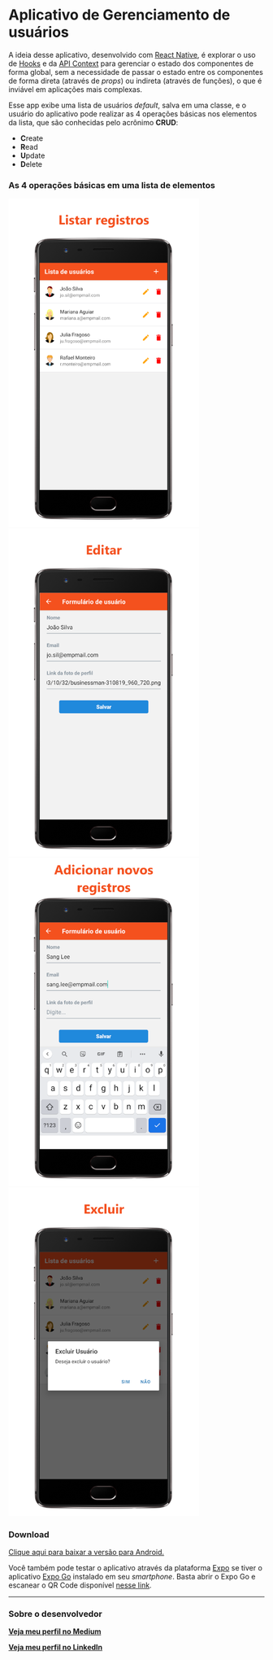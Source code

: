 # Aplicativo de Gerenciamento de usuários

A ideia desse aplicativo, desenvolvido com [React Native](https://reactnative.dev), é explorar o uso de [Hooks](https://www.bacancytechnology.com/blog/react-native-hooks-to-build-app) e da [API Context](https://www.loginradius.com/blog/async/react-context-api/) para gerenciar o estado dos componentes de forma global, sem a necessidade de passar o estado entre os componentes de forma direta (através de *props*) ou indireta (através de funções), o que é inviável em aplicações mais complexas.

Esse app exibe uma lista de usuários *default*, salva em uma classe, e o usuário do aplicativo pode realizar as 4 operações básicas nos elementos da lista, que são conhecidas pelo acrônimo **CRUD**:

* **C**reate
* **R**ead
* **U**pdate
* **D**elete

### As 4 operações básicas em uma lista de elementos

<img src="img/list_records.png" width="375"/><img src="img/edit_record.png" width="375"/>
<img src="img/add_record.png" width="375"/><img src="img/delete_record.png" width="375"/>

### Download

[Clique aqui para baixar a versão para Android.](https://github.com/fabioTowers/react_native_crud/releases/download/v1.0.0/gerenciamento_de_lista.apk)

Você também pode testar o aplicativo através da plataforma [Expo](https://expo.dev) se tiver o aplicativo [Expo Go](https://play.google.com/store/apps/details?id=host.exp.exponent&hl=pt_BR&gl=US) instalado em seu *smartphone*. Basta abrir o Expo Go e escanear o QR Code disponível [nesse link](https://expo.dev/@fabiotowers/gerenciamento_de_lista).

---

### Sobre o desenvolvedor

[**Veja meu perfil no Medium**](https://medium.com/@fabiomendes_95615)

[**Veja meu perfil no LinkedIn**](https://www.linkedin.com/in/fabio-mendes-35743b128)
